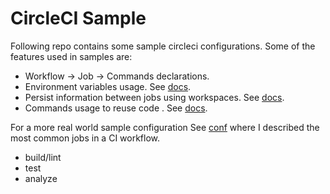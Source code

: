 # CircleCI Sample

Following repo contains some sample circleci configurations. Some of the features used in samples are:

- Workflow -> Job -> Commands declarations.
- Environment variables usage. See [docs](https://circleci.com/docs/2.0/env-vars/).
- Persist information between jobs using workspaces. See [docs](https://circleci.com/docs/2.0/configuration-reference/#persist_to_workspace).
- Commands usage to reuse code . See [docs](https://circleci.com/docs/2.0/configuration-reference/#commands-requires-version-21).

For a more real world sample configuration See [conf](https://github.com/ederfduran/react-slingshot/tree/master/.circleci) where I described the most common jobs in a CI workflow.
  * build/lint
  * test
  * analyze
  
